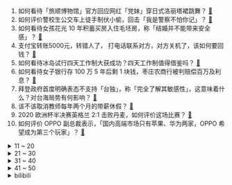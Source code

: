 1. 如何看待「旅顺博物馆」官方回应网红「党妹」穿日式洛丽塔裙跳舞？ [:link:](https://www.zhihu.com/question/470365349)
2. 如何评价警校生公交车上徒手制伏小偷，回击「我是警察不怕你记」？ [:link:](https://www.zhihu.com/question/470605067)
3. 如何看待女孩花光 10 年积蓄买房入住毛坯房，称「结婚并不能带来安全感」？ [:link:](https://www.zhihu.com/question/470358346)
4. 支付宝转账5000元，转错人了， 打电话联系对方，对方关机了，该如何要回钱？ [:link:](https://www.zhihu.com/question/351571558)
5. 如何看待冰岛试行四天工作制大获成功？四天工作制值得借鉴吗？ [:link:](https://www.zhihu.com/question/470410629)
6. 如何看待女子银行存 100 万 5 年后剩 1 块钱，枣庄农商行被判赔偿百万及利息？ [:link:](https://www.zhihu.com/question/470516692)
7. 拜登政府首度明确表态不支持「台独」，称「完全了解其敏感性」，这意味着什么？对台海局势有何影响？ [:link:](https://www.zhihu.com/question/470580147)
8. 该不该取消教师每年两个月的带薪休假？ [:link:](https://www.zhihu.com/question/470469068)
9. 2020 欧洲杯半决赛英格兰 2:1 击败丹麦，如何评价这场比赛？ [:link:](https://www.zhihu.com/question/470791571)
10. 如何评价 OPPO 副总裁表示，「国内高端市场只有苹果、华为两家，OPPO 希望成为第三个玩家」？ [:link:](https://www.zhihu.com/question/470535816)
<details>
<summary>11 ~ 20</summary>

11. 如何看待谢娜侄子回应考上清华「不想别人知道自己是明星的侄子，只想做好自己」？给我们带来哪些启发？ [:link:](https://www.zhihu.com/question/470425395)
12. 英国为什么坚持在每日确诊超两万的情况下宣布要「完全解封」，取消戴口罩和社交限制？可能造成怎样的后果？ [:link:](https://www.zhihu.com/question/470082644)
13. 如何看待上海电信 IPTV 回复上海市消保委：开机广告是为了提升用户体验，广告关不掉是为了消费者好? [:link:](https://www.zhihu.com/question/470272548)
14. 如何评价美剧《洛基》第一季第五集？ [:link:](https://www.zhihu.com/question/469082564)
15. 如何评价董明珠称格力正研发「空调成为发电站」：晚上照明不花电费，若全球应用，全球温度可降半度？ [:link:](https://www.zhihu.com/question/470429897)
16. 武汉大学邓红兵教授团队海水淡化研究获突破，如何看待他的观点「很多热门成果出自冷门专业」？ [:link:](https://www.zhihu.com/question/470617704)
17. 2021 LPL 夏季赛RNG 2:0 LGD，如何评价这场比赛？ [:link:](https://www.zhihu.com/question/470681114)
18. 如何看待2021年申请考核博士生难度增大？ [:link:](https://www.zhihu.com/question/430374942)
19. 大学毕业，呆在家里考研3次，今年三战又失败了，怎么办？ [:link:](https://www.zhihu.com/question/41692093)
20. 八千买的柴犬，十个月大了还没有爆脸，是被骗了吗？ [:link:](https://www.zhihu.com/question/353006075)
</details>
<details>
<summary>21 ~ 30</summary>

21. 如何看待教育部调查“十堰17岁中专生实习自杀”，副校长“愿以死谢罪”？ [:link:](https://www.zhihu.com/question/470564757)
22. 7 月 6 日云南新增 15 例本土确诊病例，目前情况如何？哪些信息值得关注？ [:link:](https://www.zhihu.com/question/470575819)
23. 寺庙方回应林生斌捐井：4 年前出资，井的样式及莲花图案均为寺方选择。还有哪些信息值得关注？ [:link:](https://www.zhihu.com/question/470587142)
24. 一粒谷子不算谷堆，再加一点也不算，以此类推加到一万粒也不算，该如何解决这样的谷堆悖论？ [:link:](https://www.zhihu.com/question/455083603)
25. 如何看待林生斌律师回应三原告均获得和解金？朱小贞哥哥发文具体用意是什么？和解金是否存在分配不公？ [:link:](https://www.zhihu.com/question/469903790)
26. 4 小时挣 3 块，妈妈带贪玩孩子捡瓶子体验钱难赚，如何看待这种「体验式」教育？ [:link:](https://www.zhihu.com/question/470535137)
27. 如何看待韩国被联合国认定为发达国家，是自 1964 年以来首个国际地位变更的国家，评判标准是什么？ [:link:](https://www.zhihu.com/question/470588614)
28. 阿富汗飞武汉入境航班 22 例确诊 30 例无症状，为近期自阿紧急回国人员。哪些信息值得关注？ [:link:](https://www.zhihu.com/question/470593519)
29. 如何看待华为官微 7 月 6 日发文否认「将发射两颗卫星以抢占 6G 研发先机」？ [:link:](https://www.zhihu.com/question/470367051)
30. 如何看待 2021 广东省事业单位招聘要求中，往届生需要未曾建立人事或劳动关系? [:link:](https://www.zhihu.com/question/470133715)
</details>
<details>
<summary>31 ~ 40</summary>

31. 如何看待北大金融学硕士因考公成功而辞去基金经理工作？ [:link:](https://www.zhihu.com/question/470568734)
32. 任天堂 Switch 新版已出，现在入手普通 Switch 会不会太晚了，还会有 Pro 吗？ [:link:](https://www.zhihu.com/question/425260879)
33. 郑州「抗癌厨房」做饭 5 元 6 年不涨价，而今或将「面临关门」，对此你有什么想说的？ [:link:](https://www.zhihu.com/question/470452348)
34. 如何评价 6 月 17 日吴晓波以芜湖创造为主题的演讲中的观点：「芜湖是下一个超级城市」？ [:link:](https://www.zhihu.com/question/466274708)
35. 电视剧《叛逆者》播放量爆了吗？ [:link:](https://www.zhihu.com/question/468364234)
36. NBA 现役技术最差的15人组成球队，能打得过 CBA 全明星吗？ [:link:](https://www.zhihu.com/question/467877445)
37. 英语四级准备充分大概需要多久？ [:link:](https://www.zhihu.com/question/293706213)
38. 想入门哲学，直接从尼采的原著开始会不会不妥？ [:link:](https://www.zhihu.com/question/465167597)
39. 男孩子什么行为是喜欢你? [:link:](https://www.zhihu.com/question/459337094)
40. 你觉得余光中笔下最惊艳的句子是什么？ [:link:](https://www.zhihu.com/question/440817750)
</details>
<details>
<summary>41 ~ 50</summary>

41. 《塞尔达传说》前期到底该怎么打？ [:link:](https://www.zhihu.com/question/444332434)
42. 非金融毕业生想进入金融行业，应该怎么开始或者做哪些准备？ [:link:](https://www.zhihu.com/question/34945971)
43. 大家都是通过什么方法提升思维的？ [:link:](https://www.zhihu.com/question/468908005)
44. 有没有一句文案让你记很久? [:link:](https://www.zhihu.com/question/432213645)
45. 自认为看网文颇多，感觉最近网文不行想要自己上手，但是自己下笔写出来的也不好，应该怎么办? [:link:](https://www.zhihu.com/question/462450572)
46. 被孤立和自我孤立哪种更难受？ [:link:](https://www.zhihu.com/question/468616953)
47. 2021 美洲杯半决赛阿根廷点球大战淘汰哥伦比亚，如何评价阿根廷和梅西表现？ [:link:](https://www.zhihu.com/question/470610904)
48. 如何以「我囚禁了天帝近百年」为开头写个故事？ [:link:](https://www.zhihu.com/question/436573312)
49. 如何评价电影《中国医生》？ [:link:](https://www.zhihu.com/question/448519150)
50. 如何憋住不联系一个人？ [:link:](https://www.zhihu.com/question/417595335)
</details><details>
<summary>bilibili</summary>

1. 破亿纪念!【猛男版】新宝岛 4K高清重置加强版 [:link:](//www.bilibili.com/video/BV1AM4y1M71p)
2. 我被粉丝骗了25万元！！！！！ [:link:](//www.bilibili.com/video/BV12w411o7kb)
3. 猛 男 可 莉 [:link:](//www.bilibili.com/video/BV1aB4y1N7AU)
4. “把你老婆p掉，你不会生气吧？”学霸情侣的神仙爱情 透明课本02 [:link:](//www.bilibili.com/video/BV1PU4y157gh)
5. 【时代少年团】「火力全开」五月粉丝见面会练习室联排 [:link:](//www.bilibili.com/video/BV1a44y1q7hJ)
6. 原  神  之  友（第一期） [:link:](//www.bilibili.com/video/BV1jV411W7x2)
7. 给手机装Windows11！还能玩大型游戏？！ [:link:](//www.bilibili.com/video/BV1MU4y137Yi)
8. 已失效视频 [:link:](//www.bilibili.com/video/BV1qM4y1M7G1)
9. 千 万 别 去 西 藏 拍 星 空 [:link:](//www.bilibili.com/video/BV1rK4y1g7iG)
10. 【罗翔】我来B站前学生就一直发视频给我看，鼓励我上B站！读评论#9 [:link:](//www.bilibili.com/video/BV1kK4y1g7XP)
<details>
<summary>11 ~ 20</summary>

11. 如何把60块一只的鸭子，做成1288的样子 [:link:](//www.bilibili.com/video/BV1Rb4y1C7b4)
12. 双 雄：巅 峰 2600 大 神 把 我  打 哭 [:link:](//www.bilibili.com/video/BV1xU4y137L6)
13. 烂剧《不说再见》，警察和毒贩组CP？女警专门拖后腿？ [:link:](//www.bilibili.com/video/BV1864y1b7nk)
14. 人声演绎《我的世界》Minecraft主题曲【MayTree五月树】 [:link:](//www.bilibili.com/video/BV17M4y1g75h)
15. 我用了27年的名字被别人抢注成商标！ [:link:](//www.bilibili.com/video/BV1qo4y1C77g)
16. 认识十年，我们还敢对别人心动么？【不要心动挑战】 [:link:](//www.bilibili.com/video/BV1vv411J75U)
17. 《兔子人》通关攻略！ [:link:](//www.bilibili.com/video/BV1q44y1q7tE)
18. 直男总能准确避开脱单 [:link:](//www.bilibili.com/video/BV1bV411x7Tm)
19. 90后小伙为救患病妻子，挑战人间炼狱工作！ [:link:](//www.bilibili.com/video/BV1Gw411Z7kP)
20. 超人叶问 [:link:](//www.bilibili.com/video/BV1af4y1b7ZB)
</details>
<details>
<summary>21 ~ 30</summary>

21. 【每天一遍】10分钟肚腩消减训练(男女通用) [:link:](//www.bilibili.com/video/BV1oV411p7Rb)
22. 《青莲兰陵》逆向思维运用极致的兰陵王，隐身形同虚设！！！ [:link:](//www.bilibili.com/video/BV1Kb4y1k73R)
23. 合金弹头的大战僵尸，叛军与正规军再度联手，竟遇到前所未见的僵尸... [:link:](//www.bilibili.com/video/BV1Ho4y1C7Hh)
24. 当年微机课最爱的抗日神游，最终结局是什么？？ [:link:](//www.bilibili.com/video/BV15h411h7ao)
25. 仙人掌的花蕊会动？ [:link:](//www.bilibili.com/video/BV1sh411h7sU)
26. 我是不是有病？ [:link:](//www.bilibili.com/video/BV1gb4y1y7SZ)
27. 最“燃”文 物！ 我的血液和DNA都颤抖了！ [:link:](//www.bilibili.com/video/BV1564y1b7q8)
28. 挑战杭州麻辣烫天花板，被老板上了一课，店员奶奶叫我明早再去！美食探店/无广试吃员 [:link:](//www.bilibili.com/video/BV1354y1n7xD)
29. 我痛骂鹰角 [:link:](//www.bilibili.com/video/BV1Tb4y1y7Sv)
30. 就想问问，七月七日是什么日子？你知道吗？ [:link:](//www.bilibili.com/video/BV1R54y1J78E)
</details>
<details>
<summary>31 ~ 40</summary>

31. 【游戏之外】中国第一个世界冠军，来自贫民窟的百万富翁。 [:link:](//www.bilibili.com/video/BV1cb4y1y7Q9)
32. 食用“鸡精味精”对身体有害？厨师长解答其区别及正确使用方法 [:link:](//www.bilibili.com/video/BV1pq4y1x7cH)
33. 冒死上传！目前B站最完整的绘画教程，包含所有绘画风格！ [:link:](//www.bilibili.com/video/BV1d64y197gj)
34. 偷偷买小姐姐写真！还被女友发现…我完了！ [:link:](//www.bilibili.com/video/BV1ow411R7nH)
35. 藏 狐 怎 么 叫 [:link:](//www.bilibili.com/video/BV1vK4y1g756)
36. 第一届峡谷魔术大赛：我一个魔术师会点魔法很正常吧！ [:link:](//www.bilibili.com/video/BV17h4116731)
37. “善良没有种族界限” [:link:](//www.bilibili.com/video/BV12L411p7B9)
38. 三十多斤的鳄龟做成菜太香了！看这龟壳就感觉大！ [:link:](//www.bilibili.com/video/BV1B64y1b7Eo)
39. 当无脸羊遇到阿拉斯加 [:link:](//www.bilibili.com/video/BV1Tv411p7dH)
40. 好吃到说对不起？烤了十八个小时的美式烤肉！【怎么这么值EP18-Garlic Barbecue】 [:link:](//www.bilibili.com/video/BV17q4y1x7nu)
</details>
<details>
<summary>41 ~ 50</summary>

41. 央视的这个选角，让我恍惚间以为他从历史书里走出来了 [:link:](//www.bilibili.com/video/BV1rv411H73M)
42. 没错！是我们想看的凡尔赛了 [:link:](//www.bilibili.com/video/BV1E54y1p7zH)
43. “我们没有办法在中国做第三期临床实验，因为没有病人了。” [:link:](//www.bilibili.com/video/BV11L411W7sE)
44. 我将用20秒夺走你的卧槽 [:link:](//www.bilibili.com/video/BV1c44y1q7gX)
45. 美国独立日周末72小时，400起枪杀，150人身亡，这是“人类清除计划”吗？ [:link:](//www.bilibili.com/video/BV16y4y1K7FM)
46. 当你拥有「21亿血量！」但是受伤就会永久减半？？！ [:link:](//www.bilibili.com/video/BV1KV411W7R3)
47. 主人。。。你。。吃了吗。。。。 [:link:](//www.bilibili.com/video/BV19q4y1s739)
48. 【原神剧场】大作战！少女们的新衣 [:link:](//www.bilibili.com/video/BV1p64y1Q7vb)
49. 三句话让男人听了我三句话 [:link:](//www.bilibili.com/video/BV1Jh41167NQ)
50. 在家门口画一个坑，差点被丈母娘打了？ [:link:](//www.bilibili.com/video/BV1cV411W7Eq)
</details>
<details>
<summary>51 ~ 60</summary>

51. 好吧，我承认毕业生最后一个离开宿舍很爽！ [:link:](//www.bilibili.com/video/BV14o4y1C79i)
52. 合体吧！ [:link:](//www.bilibili.com/video/BV1TK4y1M7L2)
53. 离谱！耗时100小时！说是全网最还原仙跳墙不过分吧？【原神料理日记10】 [:link:](//www.bilibili.com/video/BV1tV411x7Dy)
54. 【半佛】一个中年男人的人生崩塌 [:link:](//www.bilibili.com/video/BV1Hh411676g)
55. 80岁奶奶，劝60岁晚辈：年轻人不要太气盛！ [:link:](//www.bilibili.com/video/BV1Hg411u77g)
56. 哇！可以在水下看鳄鱼！！！！#6 [:link:](//www.bilibili.com/video/BV1qg411u7xk)
57. 打架打累了躺在地上互相说人话，成精的有点夸张 [:link:](//www.bilibili.com/video/BV1qq4y1s761)
58. 《记念》人生不止一场考试 你只管向前 [:link:](//www.bilibili.com/video/BV15g411u79i)
59. 《你微笑时很美》这样的烂剧，看到16集，能真香吗？ [:link:](//www.bilibili.com/video/BV1R64y197BH)
60. 小朋友！你那表情是怎么回事！我来了！！！ [:link:](//www.bilibili.com/video/BV1hV411x7iw)
</details>
<details>
<summary>61 ~ 70</summary>

61. 现场吃奇花异草，到底是qq糖味还是豆豉味？ [:link:](//www.bilibili.com/video/BV1qL411p7KV)
62. 全国唯一用爱发电的游戏博物馆被盗了？部分藏品永久损失！ [:link:](//www.bilibili.com/video/BV1Rg411u7ZN)
63. 不敢相信，网页游戏都发展到这个地步了！ [:link:](//www.bilibili.com/video/BV1X64y197DZ)
64. 【迷瞪】电商专供便宜2500块，质量真的一样吗？燃气热水器拆解对比 [:link:](//www.bilibili.com/video/BV1VV411W7Qt)
65. 满 汉 全 席 [:link:](//www.bilibili.com/video/BV1zM4y1T7kP)
66. 身为凡人的我已经看不透结局了，太阴间了你们 [:link:](//www.bilibili.com/video/BV1164y1Q7qD)
67. 全球唯一米其林料理 琥珀蚂蚁 复刻出来是什么味道 [:link:](//www.bilibili.com/video/BV1oq4y1s7JA)
68. 人民文娱专访许嵩：被抄袭就像被蚊子叮了一口 [:link:](//www.bilibili.com/video/BV1nV411W7Zh)
69. 《躲汉子》全明星最骚版 [:link:](//www.bilibili.com/video/BV1xX4y1P7Cs)
70. 男人的默契 VS 女人的默契 [:link:](//www.bilibili.com/video/BV19q4y1s7sq)
</details>
<details>
<summary>71 ~ 80</summary>

71. 黄奕开的上海菜，人均608元，只吃点心的话，水准如何？ [:link:](//www.bilibili.com/video/BV1Gg411u7RA)
72. 试吃奇丑无比的象拔蚌，刺身极品，好吃到无法用言语形容 [:link:](//www.bilibili.com/video/BV1Qq4y1s7Ut)
73. “原来不露大腿也可以走的那么好看”国漫美人该换风格了 [:link:](//www.bilibili.com/video/BV1Zw411o7ws)
74. 日本大妈用水枪喷射奥运火炬，被当场逮捕 [:link:](//www.bilibili.com/video/BV1qf4y1b7sz)
75. 锥形标头，飞得超远的亚马逊之矛纸标枪 [:link:](//www.bilibili.com/video/BV1pB4y1T7p3)
76. 我杀了我自己，犯法吗？克隆人算不算人？详解神作《瑞克和莫蒂》S5E2 [:link:](//www.bilibili.com/video/BV1dw411o7X7)
77. 【黄龄】浴室玩耍时间，高温度即将来临，105℃的热爱送你们～～ [:link:](//www.bilibili.com/video/BV1GK4y1M7zo)
78. 【4K60FPS】林俊杰《可惜没如果》神级现场！听懂已是曲中人！ [:link:](//www.bilibili.com/video/BV1vK4y1g7YL)
79. 强度爆表！绝地新枪K2！Mk12上线！新图泰戈！枪械测评！版本解析！ [:link:](//www.bilibili.com/video/BV19V411W7u4)
80. 【手游史】最强手游公司Gameloft，为何走下神坛？ [:link:](//www.bilibili.com/video/BV1zy4y1K7Dv)
</details>
<details>
<summary>81 ~ 90</summary>

81. 一集入坑，两集上头！9.1分悬疑日剧比《消失的爱人》还要猛！《我的恐怖妻子》第一期 [:link:](//www.bilibili.com/video/BV19X4y1c7uM)
82. 童年最容易友尽的双人游戏 最终结局和宝藏究竟是什么？【双偷盗宝】 [:link:](//www.bilibili.com/video/BV1NL411W7gU)
83. 3.99美元的红翡翠原石开出来是什么效果？ [:link:](//www.bilibili.com/video/BV1qo4y1C7FN)
84. 实  用  防  身  术 🔪 [:link:](//www.bilibili.com/video/BV1Sq4y1p7kj)
85. "ONEP!ECE" [:link:](//www.bilibili.com/video/BV1964y197Ng)
86. 相信相信的力量 [:link:](//www.bilibili.com/video/BV1Rw411o78g)
87. 【阴阳师】7月新式神基本实锤 SP面灵气：官方原来早就埋好了SP面灵气的伏笔！没想到吧？ [:link:](//www.bilibili.com/video/BV1iX4y1w7Y2)
88. 金色大厅交响乐演奏【热爱105℃的你】（迫真） [:link:](//www.bilibili.com/video/BV1Do4y1Q7yU)
89. 【STN快报第五季44】你们开团的时候会喊三、二、一么？ [:link:](//www.bilibili.com/video/BV1Gh411h7rM)
90. 10斤重一只大墨鱼，用帅小伙这做法能吃出螃蟹味，太好吃了！ [:link:](//www.bilibili.com/video/BV1eg411u7TL)
</details>
<details>
<summary>91 ~ 100</summary>

91. 《明日方舟》EP - 欢乐水牛 [:link:](//www.bilibili.com/video/BV1S54y1J7uL)
92. 这才是哈士奇的正确打开方式，以前都错了！ [:link:](//www.bilibili.com/video/BV1Hv411H7iA)
93. 张仪舌战群雄，芈八子惨遭流放北燕！史上第一位太后宣太后的传奇故事《大秦帝国之纵横》第二期 [:link:](//www.bilibili.com/video/BV1Lh411h7S6)
94. 服务区60元买只大烧鸡，直接抱着吃，过瘾又解馋 [:link:](//www.bilibili.com/video/BV1cw411d7co)
95. 优雅永不过时 [:link:](//www.bilibili.com/video/BV1Ko4y1X7sQ)
96. 六月新剧吐槽，能不能立法禁止丑人演仙侠？ [:link:](//www.bilibili.com/video/BV1bo4y1C7MB)
97. 【华农兄弟】黑色毛衣 [:link:](//www.bilibili.com/video/BV1kB4y1T79S)
98. 进来洗涤灵魂！《Something Just Like This》小提琴魅力演绎 [:link:](//www.bilibili.com/video/BV1LX4y1P712)
99. 《404 Not Found》 [:link:](//www.bilibili.com/video/BV1h54y1n7Ry)
100. 【羞耻！】妹妹去领通知书，我扮成雪王接她回家 [:link:](//www.bilibili.com/video/BV1Lf4y1b77F)
</details></details>